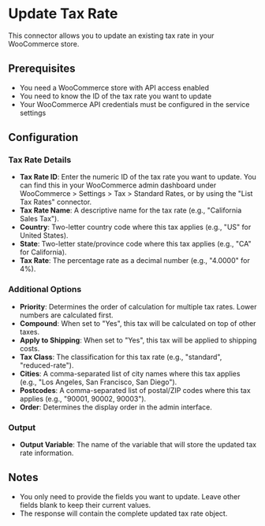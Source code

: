 # Update Tax Rate

This connector allows you to update an existing tax rate in your WooCommerce store.

## Prerequisites
- You need a WooCommerce store with API access enabled
- You need to know the ID of the tax rate you want to update
- Your WooCommerce API credentials must be configured in the service settings

## Configuration

### Tax Rate Details
- **Tax Rate ID**: Enter the numeric ID of the tax rate you want to update. You can find this in your WooCommerce admin dashboard under WooCommerce > Settings > Tax > Standard Rates, or by using the "List Tax Rates" connector.
- **Tax Rate Name**: A descriptive name for the tax rate (e.g., "California Sales Tax").
- **Country**: Two-letter country code where this tax applies (e.g., "US" for United States).
- **State**: Two-letter state/province code where this tax applies (e.g., "CA" for California).
- **Tax Rate**: The percentage rate as a decimal number (e.g., "4.0000" for 4%).

### Additional Options
- **Priority**: Determines the order of calculation for multiple tax rates. Lower numbers are calculated first.
- **Compound**: When set to "Yes", this tax will be calculated on top of other taxes.
- **Apply to Shipping**: When set to "Yes", this tax will be applied to shipping costs.
- **Tax Class**: The classification for this tax rate (e.g., "standard", "reduced-rate").
- **Cities**: A comma-separated list of city names where this tax applies (e.g., "Los Angeles, San Francisco, San Diego").
- **Postcodes**: A comma-separated list of postal/ZIP codes where this tax applies (e.g., "90001, 90002, 90003").
- **Order**: Determines the display order in the admin interface.

### Output
- **Output Variable**: The name of the variable that will store the updated tax rate information.

## Notes
- You only need to provide the fields you want to update. Leave other fields blank to keep their current values.
- The response will contain the complete updated tax rate object.